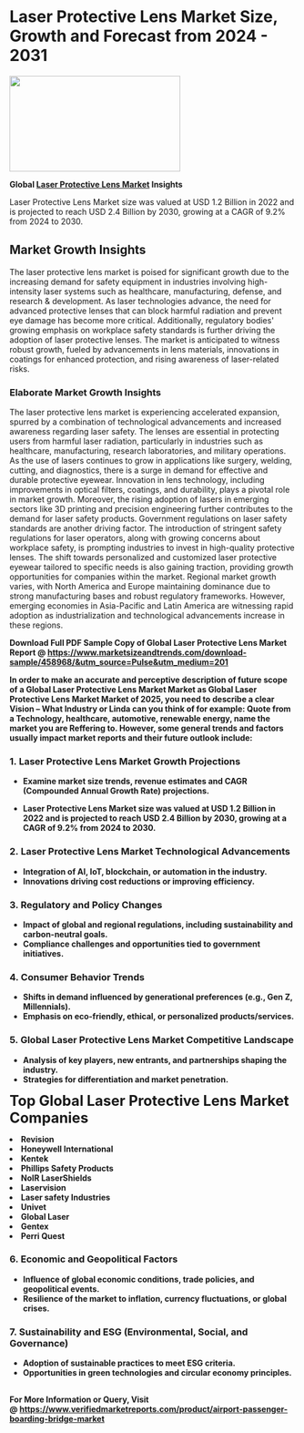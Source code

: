 <H1>Laser Protective Lens Market Size, Growth and Forecast from 2024 - 2031</H1><img class="aligncenter size-medium wp-image-584254" src="https://thirdeyenews.in/wp-content/uploads/2024/09/Global-Market-Research-300x168.jpeg" alt="" width="300" height="168" /><p><strong>Global&nbsp;<a href="https://www.marketsizeandtrends.com/download-sample/458968/&amp;utm_source=Pulse&amp;utm_medium=201">Laser Protective Lens Market</a> Insights</strong></p><p>Laser Protective Lens Market size was valued at USD 1.2 Billion in 2022 and is projected to reach USD 2.4 Billion by 2030, growing at a CAGR of 9.2% from 2024 to 2030.</p><p><h2>Market Growth Insights</h2> The laser protective lens market is poised for significant growth due to the increasing demand for safety equipment in industries involving high-intensity laser systems such as healthcare, manufacturing, defense, and research & development. As laser technologies advance, the need for advanced protective lenses that can block harmful radiation and prevent eye damage has become more critical. Additionally, regulatory bodies' growing emphasis on workplace safety standards is further driving the adoption of laser protective lenses. The market is anticipated to witness robust growth, fueled by advancements in lens materials, innovations in coatings for enhanced protection, and rising awareness of laser-related risks. <p><strong></strong></p> <h3>Elaborate Market Growth Insights</h3> The laser protective lens market is experiencing accelerated expansion, spurred by a combination of technological advancements and increased awareness regarding laser safety. The lenses are essential in protecting users from harmful laser radiation, particularly in industries such as healthcare, manufacturing, research laboratories, and military operations. As the use of lasers continues to grow in applications like surgery, welding, cutting, and diagnostics, there is a surge in demand for effective and durable protective eyewear. Innovation in lens technology, including improvements in optical filters, coatings, and durability, plays a pivotal role in market growth. Moreover, the rising adoption of lasers in emerging sectors like 3D printing and precision engineering further contributes to the demand for laser safety products. Government regulations on laser safety standards are another driving factor. The introduction of stringent safety regulations for laser operators, along with growing concerns about workplace safety, is prompting industries to invest in high-quality protective lenses. The shift towards personalized and customized laser protective eyewear tailored to specific needs is also gaining traction, providing growth opportunities for companies within the market. Regional market growth varies, with North America and Europe maintaining dominance due to strong manufacturing bases and robust regulatory frameworks. However, emerging economies in Asia-Pacific and Latin America are witnessing rapid adoption as industrialization and technological advancements increase in these regions. <p><strong></p><p><span class=""><strong>Download Full PDF Sample Copy of Global Laser Protective Lens Market Report</strong> @ <a href="https://www.marketsizeandtrends.com/download-sample/458968/&amp;utm_source=Pulse&amp;utm_medium=201" target="_blank">https://www.marketsizeandtrends.com/download-sample/458968/&amp;utm_source=Pulse&amp;utm_medium=201</a></span></p><p>In order to make an accurate and perceptive description of future scope of a Global&nbsp;Laser Protective Lens Market Market as Global&nbsp;Laser Protective Lens Market Market of 2025, you need to describe a clear Vision &ndash; What Industry or Linda can you think of for example: Quote from a Technology, healthcare, automotive, renewable energy, name the market you are Reffering to. However, some general trends and factors usually impact market reports and their future outlook include:</p><h3>1.&nbsp;<strong>Laser Protective Lens Market Growth Projections</strong></h3><ul><li>Examine market size trends, revenue estimates and CAGR (Compounded Annual Growth Rate) projections.</li><li><p>Laser Protective Lens Market size was valued at USD 1.2 Billion in 2022 and is projected to reach USD 2.4 Billion by 2030, growing at a CAGR of 9.2% from 2024 to 2030.</p></li></ul><h3>2.&nbsp;<strong>Laser Protective Lens Market Technological Advancements</strong></h3><ul><li>Integration of AI, IoT, blockchain, or automation in the industry.</li><li>Innovations driving cost reductions or improving efficiency.</li></ul><h3>3.&nbsp;<strong>Regulatory and Policy Changes</strong></h3><ul><li>Impact of global and regional regulations, including sustainability and carbon-neutral goals.</li><li>Compliance challenges and opportunities tied to government initiatives.</li></ul><h3>4.&nbsp;<strong>Consumer Behavior Trends</strong></h3><ul><li>Shifts in demand influenced by generational preferences (e.g., Gen Z, Millennials).</li><li>Emphasis on eco-friendly, ethical, or personalized products/services.</li></ul><h3>5.&nbsp;<strong>Global Laser Protective Lens Market Competitive Landscape</strong></h3><ul><li>Analysis of key players, new entrants, and partnerships shaping the industry.</li><li>Strategies for differentiation and market penetration.</li></ul><p data-pm-slice="1 1 []"><span style="color: inherit; font-family: inherit; font-size: 25px;">Top Global Laser Protective Lens Market Companies</span></p><div class="" data-test-id=""><p><li>Revision</li><li> Honeywell International</li><li> Kentek</li><li> Phillips Safety Products</li><li> NoIR LaserShields</li><li> Laservision</li><li> Laser safety Industries</li><li> Univet</li><li> Global Laser</li><li> Gentex</li><li> Perri Quest</li></p></div><h3>6.&nbsp;<strong>Economic and Geopolitical Factors</strong></h3><ul><li>Influence of global economic conditions, trade policies, and geopolitical events.</li><li>Resilience of the market to inflation, currency fluctuations, or global crises.</li></ul><h3>7.&nbsp;<strong>Sustainability and ESG (Environmental, Social, and Governance)</strong></h3><ul><li>Adoption of sustainable practices to meet ESG criteria.</li><li>Opportunities in green technologies and circular economy principles.</li></ul><h2><strong style="font-size: 14px;">For More Information or Query, Visit @&nbsp;</strong><a style="background-color: #ffffff; font-size: 14px;" href="https://www.marketsizeandtrends.com/report/laser-protective-lens-market/" target="_blank">https://www.verifiedmarketreports.com/product/airport-passenger-boarding-bridge-market</a></h2>

